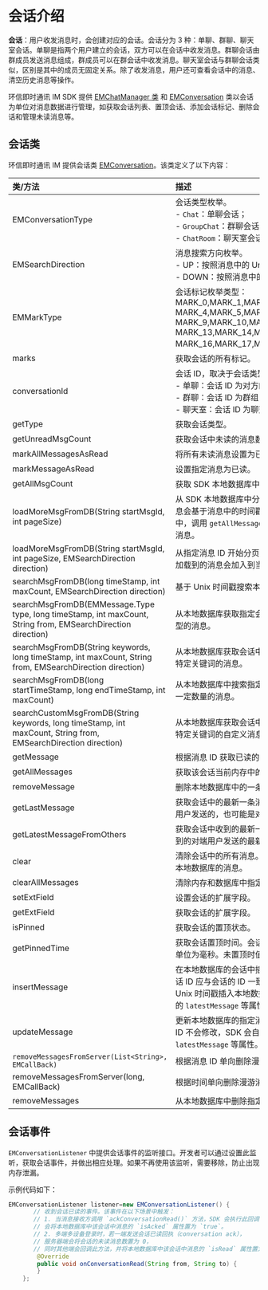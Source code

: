 # 会话介绍

<Toc />

**会话**：用户收发消息时，会创建对应的会话。会话分为 3 种：单聊、群聊、聊天室会话。单聊是指两个用户建立的会话，双方可以在会话中收发消息。群聊会话由群成员发送消息组成，群成员可以在群会话中收发消息。聊天室会话与群聊会话类似，区别是其中的成员无固定关系。除了收发消息，用户还可查看会话中的消息、清空历史消息等操作。

环信即时通讯 IM SDK 提供 [EMChatManager 类](https://sdkdocs.easemob.com/apidoc/android/chat3.0/classcom_1_1hyphenate_1_1chat_1_1_e_m_chat_manager.html) 和 [EMConversation](https://sdkdocs.easemob.com/apidoc/android/chat3.0/classcom_1_1hyphenate_1_1chat_1_1_e_m_conversation.html) 类以会话为单位对消息数据进行管理，如获取会话列表、置顶会话、添加会话标记、删除会话和管理未读消息等。

## 会话类

环信即时通讯 IM 提供会话类 [EMConversation](https://sdkdocs.easemob.com/apidoc/android/chat3.0/classcom_1_1hyphenate_1_1chat_1_1_e_m_conversation.html)。该类定义了以下内容：

| 类/方法  | 描述         |
| :--------- | :------- | 
| EMConversationType | 会话类型枚举。<br/> - `Chat`：单聊会话；<br/> - `GroupChat`：群聊会话；<br/> - `ChatRoom`：聊天室会话。    |  
| EMSearchDirection   | 消息搜索方向枚举。<br/> - UP：按照消息中的 Unix 时间戳的逆序搜索。<br/> - DOWN：按照消息中的时间戳的正序搜索。      |     
| EMMarkType  | 会话标记枚举类型：MARK_0,MARK_1,MARK_2,MARK_3,<br/>MARK_4,MARK_5,MARK_6,MARK_7,MARK_8,<br/>MARK_9,MARK_10,MARK_11,MARK_12,<br/>MARK_13,MARK_14,MARK_15,<br/>MARK_16,MARK_17,MARK_18,MARK_19。     |    
| marks | 获取会话的所有标记。       |     
| conversationId      | 会话 ID，取决于会话类型。<br/> - 单聊：会话 ID 为对方的用户 ID；<br/> - 群聊：会话 ID 为群组 ID；<br/> - 聊天室：会话 ID 为聊天室的 ID。|     
| getType      | 获取会话类型。        |     
| getUnreadMsgCount   | 获取会话中未读的消息数量。       |     
| markAllMessagesAsRead   | 将所有未读消息设置为已读。       |    
| markMessageAsRead      | 设置指定消息为已读。       |   
| getAllMsgCount      | 获取 SDK 本地数据库中会话的全部消息数。       |   
| loadMoreMsgFromDB(String startMsgId, int pageSize)    | 从 SDK 本地数据库中分页加载消息。加载的消息会基于消息中的时间戳放入当前会话的缓存中，调用 `getAllMessages` 时会返回所有加载的消息。        |     
| loadMoreMsgFromDB(String startMsgId, int pageSize, EMSearchDirection direction)       | 从指定消息 ID 开始分页加载数据库中的消息。加载到的消息会加入到当前会话的消息中。       |      
| searchMsgFromDB(long timeStamp, int maxCount, EMSearchDirection direction)  | 基于 Unix 时间戳搜索本地数据库中的消息。       |      
| searchMsgFromDB(EMMessage.Type type, long timeStamp, int maxCount, String from, EMSearchDirection direction)      | 从本地数据库获取指定会话的一定数量的特定类型的消息。       |     
| searchMsgFromDB(String keywords, long timeStamp, int maxCount, String from, EMSearchDirection direction)      | 从本地数据库获取会话中的指定用户发送的包含特定关键词的消息。       |      
| searchMsgFromDB(long startTimeStamp, long endTimeStamp, int maxCount)      | 从本地数据库中搜索指定时间段内发送或接收的一定数量的消息。       | 
| searchCustomMsgFromDB(String keywords, long timeStamp, int maxCount, String from, EMSearchDirection direction)       | 从本地数据库获取会话中的指定用户发送的包含特定关键词的自定义消息。       |      
| getMessage      | 根据消息 ID 获取已读的消息。       | 
| getAllMessages      | 获取该会话当前内存中的所有消息。       | 
| removeMessage      | 删除本地数据库中的一条指定消息。       |      
| getLastMessage      | 获取会话中的最新一条消息。该消息可能是当前用户发送的，也可能是对端用户发送。  | 
| getLatestMessageFromOthers | 获取会话中收到的最新一条消息，即当前用户收到的对端用户发送的最新消息。 |      
| clear      | 清除会话中的所有消息。只清除内存的，不清除本地数据库的消息。       | 
| clearAllMessages      | 清除内存和数据库中指定会话中的消息。       |      
| setExtField      | 设置会话的扩展字段。       | 
| getExtField      | 获取会话的扩展字段。       |      
| isPinned     | 获取会话的置顶状态。       | 
| getPinnedTime      | 获取会话置顶时间。会话置顶的 UNIX 时间戳，单位为毫秒。未置顶时值为 `0`。        |           
| insertMessage      | 在本地数据库的会话中插入一条消息。消息的会话 ID 应与会话的 ID 一致。消息会根据消息里的 Unix 时间戳插入本地数据库，SDK 会更新会话的 `latestMessage` 等属性。       |    
| updateMessage      | 更新本地数据库的指定消息。消息更新后，消息 ID 不会修改，SDK 会自动更新会话的 `latestMessage` 等属性。       |     
| `removeMessagesFromServer(List<String>, EMCallBack)`  | 根据消息 ID 单向删除漫游消息。       | 
| removeMessagesFromServer(long, EMCallBack)      | 根据时间单向删除漫游消息。       |
| removeMessages      | 从本地数据库中删除指定时间段内的消息。       |


## 会话事件

`EMConversationListener` 中提供会话事件的监听接口。开发者可以通过设置此监听，获取会话事件，并做出相应处理。如果不再使用该监听，需要移除，防止出现内存泄漏。

示例代码如下：

```java
EMConversationListener listener=new EMConversationListener() {
       // 收到会话已读的事件。该事件在以下场景中触发：
       // 1. 当消息接收方调用 `ackConversationRead()` 方法，SDK 会执行此回调，
       // 会将本地数据库中该会话中消息的 `isAcked` 属性置为 `true`。
       // 2. 多端多设备登录时，若一端发送会话已读回执（conversation ack），
       // 服务器端会将会话的未读消息数置为 0，
       // 同时其他端会回调此方法，并将本地数据库中该会话中消息的 `isRead` 属性置为 `true`。
        @Override
        public void onConversationRead(String from, String to) {
        }
    };
```






